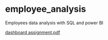 # employee_analysis
Employees data analysis with SQL and power BI

[dashboard assignment.pdf](https://github.com/dhruvpahuja12/employee_analysis/files/12595789/dashboard.assignment.pdf)

